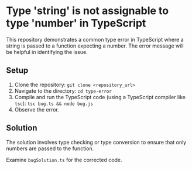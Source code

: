 # Type 'string' is not assignable to type 'number' in TypeScript

This repository demonstrates a common type error in TypeScript where a string is passed to a function expecting a number.  The error message will be helpful in identifying the issue.

## Setup

1. Clone the repository: `git clone <repository_url>`
2. Navigate to the directory: `cd type-error`
3. Compile and run the TypeScript code (using a TypeScript compiler like `tsc`): `tsc bug.ts && node bug.js`
4. Observe the error.

## Solution

The solution involves type checking or type conversion to ensure that only numbers are passed to the function.

Examine `bugSolution.ts` for the corrected code.